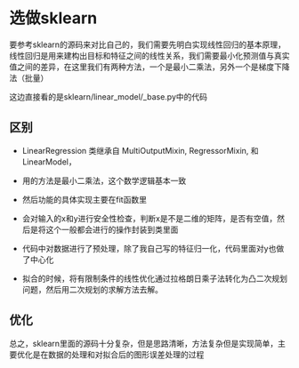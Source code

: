 # 选做sklearn

要参考sklearn的源码来对比自己的，我们需要先明白实现线性回归的基本原理，线性回归是用来建构出目标和特征之间的线性关系，我们需要最小化预测值与真实值之间的差异，在这里我们有两种方法，一个是最小二乘法，另外一个是梯度下降法（批量）

这边直接看的是sklearn/linear_model/_base.py中的代码

## 区别

* LinearRegression 类继承自 MultiOutputMixin, RegressorMixin, 和 LinearModel，

* 用的方法是最小二乘法，这个数学逻辑基本一致

* 然后功能的具体实现主要在fit函数里

* 会对输入的x和y进行安全性检查，判断x是不是二维的矩阵，是否有空值，然后是将这个一般都会进行的操作封装到类里面

* 代码中对数据进行了预处理，除了我自己写的特征归一化，代码里面对y也做了中心化
* 拟合的时候，将有限制条件的线性优化通过拉格朗日乘子法转化为凸二次规划问题，然后用二次规划的求解方法去解。



## 优化

总之，sklearn里面的源码十分复杂，但是思路清晰，方法复杂但是实现简单，主要优化是在数据的处理和对拟合后的图形误差处理的过程

